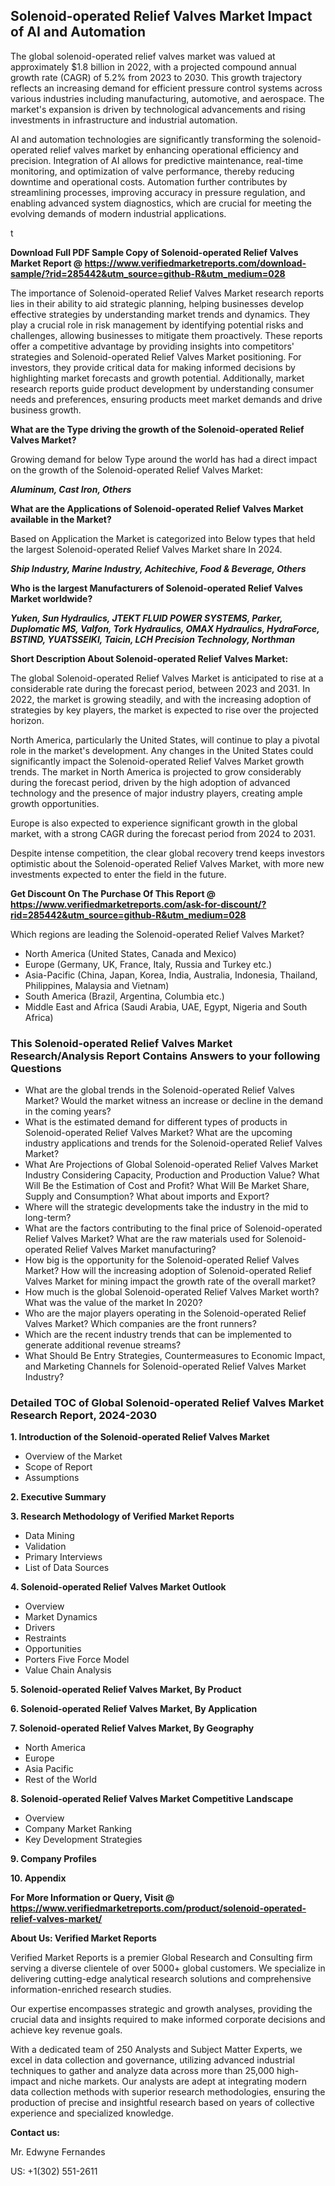 <h2>Solenoid-operated Relief Valves Market Impact of AI and Automation</h2><p>The global solenoid-operated relief valves market was valued at approximately $1.8 billion in 2022, with a projected compound annual growth rate (CAGR) of 5.2% from 2023 to 2030. This growth trajectory reflects an increasing demand for efficient pressure control systems across various industries including manufacturing, automotive, and aerospace. The market's expansion is driven by technological advancements and rising investments in infrastructure and industrial automation.</p><p>AI and automation technologies are significantly transforming the solenoid-operated relief valves market by enhancing operational efficiency and precision. Integration of AI allows for predictive maintenance, real-time monitoring, and optimization of valve performance, thereby reducing downtime and operational costs. Automation further contributes by streamlining processes, improving accuracy in pressure regulation, and enabling advanced system diagnostics, which are crucial for meeting the evolving demands of modern industrial applications.</p>t</p><p id="" class=""><strong>Download Full PDF Sample Copy of Solenoid-operated Relief Valves Market Report @ <a href="https://www.verifiedmarketreports.com/download-sample/?rid=285442&utm_source=github-R&utm_medium=028" target="_blank">https://www.verifiedmarketreports.com/download-sample/?rid=285442&utm_source=github-R&utm_medium=028</a></strong></p><p>The importance of&nbsp;Solenoid-operated Relief Valves Market research reports lies in their ability to aid strategic planning, helping businesses develop effective strategies by understanding market trends and dynamics. They play a crucial role in risk management by identifying potential risks and challenges, allowing businesses to mitigate them proactively. These reports offer a competitive advantage by providing insights into competitors' strategies and Solenoid-operated Relief Valves Market positioning. For investors, they provide critical data for making informed decisions by highlighting market forecasts and growth potential. Additionally, market research reports guide product development by understanding consumer needs and preferences, ensuring products meet market demands and drive business growth.</p><p><strong>What are the&nbsp;Type driving the growth of the Solenoid-operated Relief Valves Market?</strong></p><p id="" class="">Growing demand for below Type around the world has had a direct impact on the growth of the Solenoid-operated Relief Valves Market:</p><em><strong>Aluminum, Cast Iron, Others</strong></em></p><strong>What are the&nbsp;Applications&nbsp;of Solenoid-operated Relief Valves Market available in the Market?</strong></p><p id="" class="">Based on Application the Market is categorized into Below types that held the largest Solenoid-operated Relief Valves Market share In 2024.</p><em><strong>Ship Industry, Marine Industry, Achitechive, Food & Beverage, Others</strong></em></p><strong>Who is the largest Manufacturers of Solenoid-operated Relief Valves Market worldwide?</strong></p><p><em><strong>Yuken, Sun Hydraulics, JTEKT FLUID POWER SYSTEMS, Parker, Duplomatic MS, Valfon, Tork Hydraulics, OMAX Hydraulics, HydraForce, BSTIND, YUATSSEIKI, Taicin, LCH Precision Technology, Northman</strong></em></p><p id="" class=""><strong>Short Description About Solenoid-operated Relief Valves Market:</strong></p><p>The global Solenoid-operated Relief Valves Market is anticipated to rise at a considerable rate during the forecast period, between 2023 and 2031. In 2022, the market is growing steadily, and with the increasing adoption of strategies by key players, the market is expected to rise over the projected horizon.</p><p>North America, particularly the United States, will continue to play a pivotal role in the market's development. Any changes in the United States could significantly impact the Solenoid-operated Relief Valves Market growth trends. The market in North America is projected to grow considerably during the forecast period, driven by the high adoption of advanced technology and the presence of major industry players, creating ample growth opportunities.</p><p>Europe is also expected to experience significant growth in the global market, with a strong CAGR during the forecast period from 2024 to 2031.</p><p>Despite intense competition, the clear global recovery trend keeps investors optimistic about the Solenoid-operated Relief Valves Market, with more new investments expected to enter the field in the future.</p><p id="" class=""><strong>Get Discount On The Purchase Of This Report @ <a href="https://www.verifiedmarketreports.com/ask-for-discount/?rid=285442&utm_source=github-R&utm_medium=028" target="_blank">https://www.verifiedmarketreports.com/ask-for-discount/?rid=285442&utm_source=github-R&utm_medium=028</a></strong></p>Which regions are leading the Solenoid-operated Relief Valves Market?</p><ul><li>North America (United States, Canada and Mexico)</li><li>Europe (Germany, UK, France, Italy, Russia and Turkey etc.)</li><li>Asia-Pacific (China, Japan, Korea, India, Australia, Indonesia, Thailand, Philippines, Malaysia and Vietnam)</li><li>South America (Brazil, Argentina, Columbia etc.)</li><li>Middle East and Africa (Saudi Arabia, UAE, Egypt, Nigeria and South Africa)</li></ul><h3 id="" class="">This Solenoid-operated Relief Valves Market Research/Analysis Report Contains Answers to your following Questions</h3><ul><li>What are the global trends in the Solenoid-operated Relief Valves Market? Would the market witness an increase or decline in the demand in the coming years?</li><li>What is the estimated demand for different types of products in Solenoid-operated Relief Valves Market? What are the upcoming industry applications and trends for the Solenoid-operated Relief Valves Market?</li><li>What Are Projections of Global Solenoid-operated Relief Valves Market Industry Considering Capacity, Production and Production Value? What Will Be the Estimation of Cost and Profit? What Will Be Market Share, Supply and Consumption? What about imports and Export?</li><li>Where will the strategic developments take the industry in the mid to long-term?</li><li>What are the factors contributing to the final price of Solenoid-operated Relief Valves Market? What are the raw materials used for Solenoid-operated Relief Valves Market manufacturing?</li><li>How big is the opportunity for the Solenoid-operated Relief Valves Market? How will the increasing adoption of Solenoid-operated Relief Valves Market for mining impact the growth rate of the overall market?</li><li>How much is the global Solenoid-operated Relief Valves Market worth? What was the value of the market In 2020?</li><li>Who are the major players operating in the Solenoid-operated Relief Valves Market? Which companies are the front runners?</li><li>Which are the recent industry trends that can be implemented to generate additional revenue streams?</li><li>What Should Be Entry Strategies, Countermeasures to Economic Impact, and Marketing Channels for Solenoid-operated Relief Valves Market Industry?</li></ul><h3 id="" class="">Detailed TOC of Global Solenoid-operated Relief Valves Market Research Report, 2024-2030</h3><p id="" class=""><strong>1. Introduction of the Solenoid-operated Relief Valves Market</strong></p><ul><li>Overview of the Market</li><li>Scope of Report</li><li>Assumptions</li></ul><p id="" class=""><strong>2. Executive Summary</strong></p><p id="" class=""><strong>3. Research Methodology of Verified Market Reports</strong></p><ul><li>Data Mining</li><li>Validation</li><li>Primary Interviews</li><li>List of Data Sources</li></ul><p id="" class=""><strong>4. Solenoid-operated Relief Valves Market Outlook</strong></p><ul><li>Overview</li><li>Market Dynamics</li><li>Drivers</li><li>Restraints</li><li>Opportunities</li><li>Porters Five Force Model</li><li>Value Chain Analysis</li></ul><p id="" class=""><strong>5. Solenoid-operated Relief Valves Market, By Product</strong></p><p id="" class=""><strong>6. Solenoid-operated Relief Valves Market, By Application</strong></p><p id="" class=""><strong>7. Solenoid-operated Relief Valves Market, By Geography</strong></p><ul><li>North America</li><li>Europe</li><li>Asia Pacific</li><li>Rest of the World</li></ul><p id="" class=""><strong>8. Solenoid-operated Relief Valves Market Competitive Landscape</strong></p><ul><li>Overview</li><li>Company Market Ranking</li><li>Key Development Strategies</li></ul><p id="" class=""><strong>9. Company Profiles</strong></p><p id="" class=""><strong>10. Appendix</strong></p><p id="" class=""><strong>For More Information or Query, Visit @ <a href="https://www.verifiedmarketreports.com/product/solenoid-operated-relief-valves-market/" target="_blank">https://www.verifiedmarketreports.com/product/solenoid-operated-relief-valves-market/</a></strong></p><p id="" class=""><strong>About Us: Verified Market Reports</strong></p><p id="" class="">Verified Market Reports is a premier Global Research and Consulting firm serving a diverse clientele of over 5000+ global customers. We specialize in delivering cutting-edge analytical research solutions and comprehensive information-enriched research studies.</p><p id="" class="">Our expertise encompasses strategic and growth analyses, providing the crucial data and insights required to make informed corporate decisions and achieve key revenue goals.</p><p id="" class="">With a dedicated team of 250 Analysts and Subject Matter Experts, we excel in data collection and governance, utilizing advanced industrial techniques to gather and analyze data across more than 25,000 high-impact and niche markets. Our analysts are adept at integrating modern data collection methods with superior research methodologies, ensuring the production of precise and insightful research based on years of collective experience and specialized knowledge.</p><p id="" class=""><strong>Contact us:</strong></p><p id="" class="">Mr. Edwyne Fernandes</p><p id="" class="">US: +1(302) 551-2611</p>